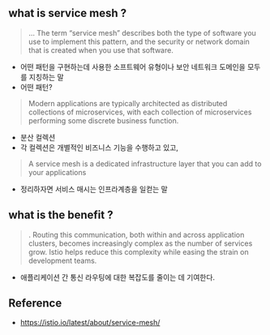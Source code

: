 ## what is service mesh ?

> ... The term “service mesh” describes both the type of software you use to implement this pattern, and the security or network domain that is created when you use that software.

- 어떤 패턴을 구현하는데 사용한 소프트웨어 유형이나 보안 네트워크 도메인을 모두를 지칭하는 말
- 어떤 패턴?

> Modern applications are typically architected as distributed collections of microservices, with each collection of microservices performing some discrete business function. 

- 분산 컬렉션
- 각 컬렉션은 개별적인 비즈니스 기능을 수행하고 있고,

> A service mesh is a dedicated infrastructure layer that you can add to your applications

- 정리하자면 서비스 매시는 인프라계층을 일컫는 말

## what is the benefit ?

>. Routing this communication, both within and across application clusters, becomes increasingly complex as the number of services grow. Istio helps reduce this complexity while easing the strain on development teams.

- 애플리케이션 간 통신 라우팅에 대한 복잡도를 줄이는 데 기여한다.

## Reference
- https://istio.io/latest/about/service-mesh/
